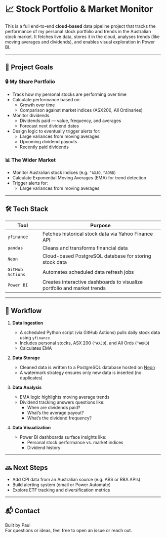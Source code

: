 # 📈 Stock Portfolio & Market Monitor

This is a full end-to-end **cloud-based** data pipeline project that tracks the performance of my personal stock portfolio and trends in the Australian stock market. It fetches live data, stores it in the cloud, analyses trends (like moving averages and dividends), and enables visual exploration in Power BI.

---

## 🧠 Project Goals

### 🔒 My Share Portfolio
- Track how my personal stocks are performing over time
- Calculate performance based on:
  - Growth over time
  - Comparison against market indices (ASX200, All Ordinaries)
- Monitor dividends
  - Dividends paid — value, frequency, and averages
  - Forecast next dividend dates
- Design logic to eventually trigger alerts for:
  - Large variances from moving averages
  - Upcoming dividend payouts
  - Recently paid dividends

### 📊 The Wider Market
- Monitor Australian stock indices (e.g. `^AXJO`, `^AORD`)
- Calculate Exponential Moving Averages (EMA) for trend detection
- Trigger alerts for:
  - Large variances from moving averages

---

## 🛠️ Tech Stack

| Tool           | Purpose                          |
|----------------|----------------------------------|
| `yfinance`     | Fetches historical stock data via Yahoo Finance API |
| `pandas`       | Cleans and transforms financial data |
| `Neon`         | Cloud-based PostgreSQL database for storing stock data |
| `GitHub Actions` | Automates scheduled data refresh jobs |
| `Power BI`     | Creates interactive dashboards to visualize portfolio and market trends |

---

## 🔄 Workflow

1. **Data Ingestion**
   - A scheduled Python script (via GitHub Actions) pulls daily stock data using `yfinance`
   - Includes personal stocks, ASX 200 (`^AXJO`), and All Ords (`^AORD`)
   - Calculates EMA 

2. **Data Storage**
   - Cleaned data is written to a PostgreSQL database hosted on [Neon](https://neon.tech)
   - A watermark strategy ensures only new data is inserted (no duplicates)

3. **Data Analysis**
   - EMA logic highlights moving average trends
   - Dividend tracking answers questions like:
     - When are dividends paid?
     - What’s the average payout?
     - What’s the dividend frequency?

4. **Data Visualization**
   - Power BI dashboards surface insights like:
     - Personal stock performance vs. market indices
     - Dividend history

---

## 🔜 Next Steps

- Add CPI data from an Australian source (e.g. ABS or RBA APIs)
- Build alerting system (email or Power Automate)
- Explore ETF tracking and diversification metrics

---

## 📬 Contact

Built by Paul  
For questions or ideas, feel free to open an issue or reach out.
